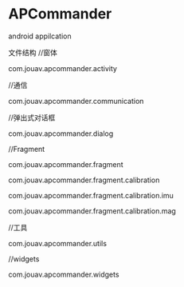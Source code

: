 APCommander
===========

android appilcation

文件结构
//窗体

com.jouav.apcommander.activity

//通信

com.jouav.apcommander.communication

//弹出式对话框

com.jouav.apcommander.dialog

//Fragment

com.jouav.apcommander.fragment

com.jouav.apcommander.fragment.calibration

com.jouav.apcommander.fragment.calibration.imu

com.jouav.apcommander.fragment.calibration.mag

//工具

com.jouav.apcommander.utils

//widgets

com.jouav.apcommander.widgets
